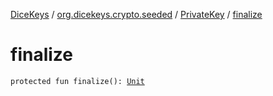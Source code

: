 [DiceKeys](../../index.md) / [org.dicekeys.crypto.seeded](../index.md) / [PrivateKey](index.md) / [finalize](./finalize.md)

# finalize

`protected fun finalize(): `[`Unit`](https://kotlinlang.org/api/latest/jvm/stdlib/kotlin/-unit/index.html)